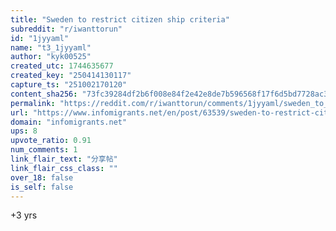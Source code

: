 ```yaml
---
title: "Sweden to restrict citizen ship criteria"
subreddit: "r/iwanttorun"
id: "1jyyaml"
name: "t3_1jyyaml"
author: "kyk00525"
created_utc: 1744635677
created_key: "250414130117"
capture_ts: "251002170120"
content_sha256: "73fc39284df2b6f008e84f2e42e8de7b596568f17f6d5bd7728ac38951781d7b"
permalink: "https://reddit.com/r/iwanttorun/comments/1jyyaml/sweden_to_restrict_citizen_ship_criteria/"
url: "https://www.infomigrants.net/en/post/63539/sweden-to-restrict-citizenship-criteria"
domain: "infomigrants.net"
ups: 8
upvote_ratio: 0.91
num_comments: 1
link_flair_text: "分享帖"
link_flair_css_class: ""
over_18: false
is_self: false
---
```


+3 yrs
